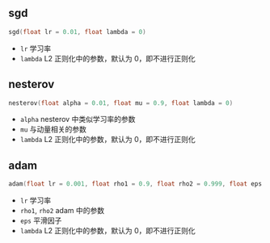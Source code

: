 ## sgd

```cpp
sgd(float lr = 0.01, float lambda = 0)
```

- `lr` 学习率
- `lambda` L2 正则化中的参数，默认为 0，即不进行正则化

## nesterov

```cpp
nesterov(float alpha = 0.01, float mu = 0.9, float lambda = 0)
```

- `alpha` nesterov 中类似学习率的参数
- `mu` 与动量相关的参数
- `lambda` L2 正则化中的参数，默认为 0，即不进行正则化

## adam

```cpp
adam(float lr = 0.001, float rho1 = 0.9, float rho2 = 0.999, float eps = 1e-6, float lambda = 0)
```

- `lr` 学习率
- `rho1`, `rho2` adam 中的参数
- `eps` 平滑因子
- `lambda` L2 正则化中的参数，默认为 0，即不进行正则化
